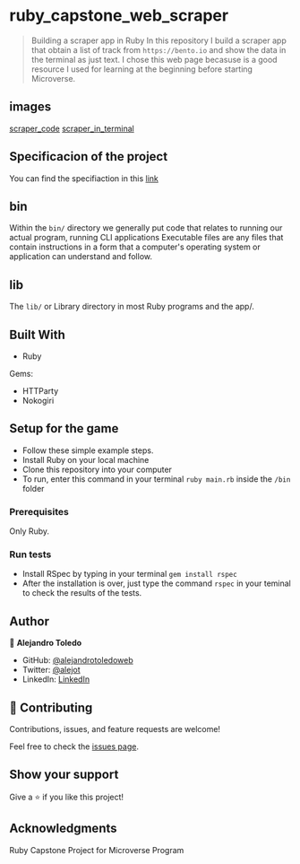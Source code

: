 # ruby_capstone_web_scraper

> Building a scraper app in Ruby
 In this repository I build a scraper app that obtain a list of track from `https://bento.io` and show the data in the terminal as just text.
 I chose this web page becasuse is a good resource I used for learning at the beginning before starting Microverse.

 ## images

 [scraper_code](./scraper_method.png)
 [scraper_in_terminal](./scraper_in_terminal.png)

 ## Specificacion of the project

 You can find the specifiaction in this [link](https://www.notion.so/Build-your-own-scraper-f54eaca54d8a4d758a5f0141468127a8)
 
 ## bin

 Within the `bin/` directory we generally put code that relates to running our actual program, running CLI applications Executable files are any files that contain instructions in a form that a computer's operating system or application can understand and follow. 

 ## lib

The `lib/` or Library directory in most Ruby programs and the app/.

## Built With

- Ruby

Gems:

- HTTParty
- Nokogiri

## Setup for the game

- Follow these simple example steps.
- Install Ruby on your local machine
- Clone this repository into your computer
- To run, enter this command in your terminal `ruby main.rb` inside the `/bin` folder

### Prerequisites

Only Ruby.

### Run tests

- Install RSpec by typing in your terminal `gem install rspec`
- After the installation is over, just type the command `rspec` in your teminal to check the results of the tests.

## Author

👤  **Alejandro Toledo**
- GitHub: [@alejandrotoledoweb](https://github.com/alejandrotoledoweb)
- Twitter: [@alejot](https://twitter.com/alejot)
- LinkedIn: [LinkedIn](https://www.linkedin.com/in/alejandro-toledo-3b444b109/)

## 🤝 Contributing

Contributions, issues, and feature requests are welcome!

Feel free to check the [issues page](https://github.com/alejandrotoledoweb/ruby_capstone_web_scraper/issues).

## Show your support

Give a ⭐️ if you like this project!

## Acknowledgments

Ruby Capstone Project for Microverse Program